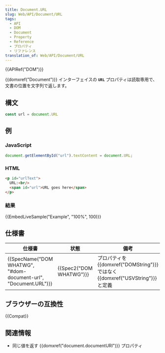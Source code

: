 ```yaml
---
title: Document.URL
slug: Web/API/Document/URL
tags:
  - API
  - DOM
  - Document
  - Property
  - Reference
  - プロパティ
  - リファレンス
translation_of: Web/API/Document/URL
---
```

{{APIRef("DOM")}}

{{domxref("Document")}} インターフェイスの **`URL`** プロパティは読取専用で、文書の位置を文字列で返します。

## 構文

```js
const url = document.URL
```

## 例

### JavaScript

```js
document.getElementById("url").textContent = document.URL;
```

### HTML

```html
<p id="urlText">
  URL:<br/>
  <span id="url">URL goes here</span>
</p>
```

### 結果

{{EmbedLiveSample("Example", "100%", 100)}}

## 仕様書

| 仕様書                                                                               | 状態                             | 備考                                                                                           |
| ------------------------------------------------------------------------------------ | -------------------------------- | ---------------------------------------------------------------------------------------------- |
| {{SpecName("DOM WHATWG", "#dom-document-url", "Document.URL")}} | {{Spec2("DOM WHATWG")}} | プロパティを {{domxref("DOMString")}} ではなく {{domxref("USVString")}} と定義 |

## ブラウザーの互換性

{{Compat}}

## 関連情報

- 同じ値を返す {{domxref("document.documentURI")}} プロパティ
